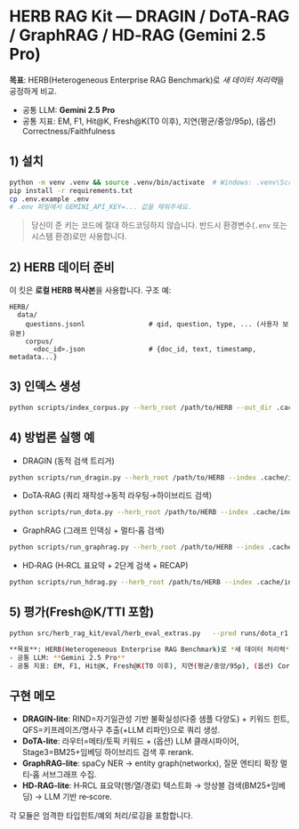 # HERB RAG Kit — DRAGIN / DoTA‑RAG / GraphRAG / HD‑RAG (Gemini 2.5 Pro)

**목표**: HERB(Heterogeneous Enterprise RAG Benchmark)로 *새 데이터 처리력*을 공정하게 비교.
- 공통 LLM: **Gemini 2.5 Pro**
- 공통 지표: EM, F1, Hit@K, Fresh@K(T0 이후), 지연(평균/중앙/95p), (옵션) Correctness/Faithfulness

## 1) 설치
```bash
python -m venv .venv && source .venv/bin/activate  # Windows: .venv\Scripts\activate
pip install -r requirements.txt
cp .env.example .env
# .env 파일에서 GEMINI_API_KEY=... 값을 채워주세요.
```

> 당신이 준 키는 코드에 절대 하드코딩하지 않습니다. 반드시 환경변수(`.env` 또는 시스템 환경)로만 사용합니다.

## 2) HERB 데이터 준비
이 킷은 **로컬 HERB 복사본**을 사용합니다. 구조 예:
```
HERB/
  data/
    questions.jsonl                # qid, question, type, ... (사용자 보유본)
    corpus/
      <doc_id>.json                # {doc_id, text, timestamp, metadata...}
```

## 3) 인덱스 생성
```bash
python scripts/index_corpus.py --herb_root /path/to/HERB --out_dir .cache/index
```

## 4) 방법론 실행 예
- DRAGIN (동적 검색 트리거)
```bash
python scripts/run_dragin.py --herb_root /path/to/HERB --index .cache/index --out runs/dragin_r1.jsonl
```
- DoTA‑RAG (쿼리 재작성→동적 라우팅→하이브리드 검색)
```bash
python scripts/run_dota.py --herb_root /path/to/HERB --index .cache/index --out runs/dota_r1.jsonl
```
- GraphRAG (그래프 인덱싱 + 멀티‑홉 검색)
```bash
python scripts/run_graphrag.py --herb_root /path/to/HERB --index .cache/index --out runs/graphrag_r1.jsonl
```
- HD‑RAG (H‑RCL 표요약 + 2단계 검색 + RECAP)
```bash
python scripts/run_hdrag.py --herb_root /path/to/HERB --index .cache/index --out runs/hdrag_r1.jsonl
```

## 5) 평가(Fresh@K/TTI 포함)
```bash
python src/herb_rag_kit/eval/herb_eval_extras.py   --pred runs/dota_r1.jsonl runs/dota_r2.jsonl   --gold /path/to/HERB/data/gold.jsonl   --t0 2025-07-01T00:00:00Z   --k 1 5 10   --tti_metric hit@1 --tti_threshold 0.5   --out results_dota_tti.json

**목표**: HERB(Heterogeneous Enterprise RAG Benchmark)로 *새 데이터 처리력*을 공정하게 비교.
- 공통 LLM: **Gemini 2.5 Pro**
- 공통 지표: EM, F1, Hit@K, Fresh@K(T0 이후), 지연(평균/중앙/95p), (옵션) Correctness/Faithfulness
```

## 구현 메모
- **DRAGIN-lite**: RIND=자기일관성 기반 불확실성(다중 샘플 다양도) + 키워드 힌트, QFS=키프레이즈/명사구 추출(+LLM 리파인)으로 쿼리 생성.
- **DoTA-lite**: 라우터=메타/토픽 키워드 + (옵션) LLM 클래시파이어, Stage3=BM25+임베딩 하이브리드 검색 후 rerank.
- **GraphRAG-lite**: spaCy NER → entity graph(networkx), 질문 엔티티 확장 멀티‑홉 서브그래프 수집.
- **HD‑RAG-lite**: H‑RCL 표요약(행/열/경로) 텍스트화 → 앙상블 검색(BM25+임베딩) → LLM 기반 re‑score.

각 모듈은 엄격한 타입힌트/예외 처리/로깅을 포함합니다.
